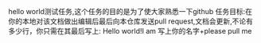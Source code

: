 hello world测试任务,这个任务的目的是为了使大家熟悉一下github
任务目标:在你的本地对该文档做出编辑后最后向本仓库发送pull request,文档会更新,不论有多少行，你只需在其最后写上:  Hello world!I am 写上你的名字+please pull me      
